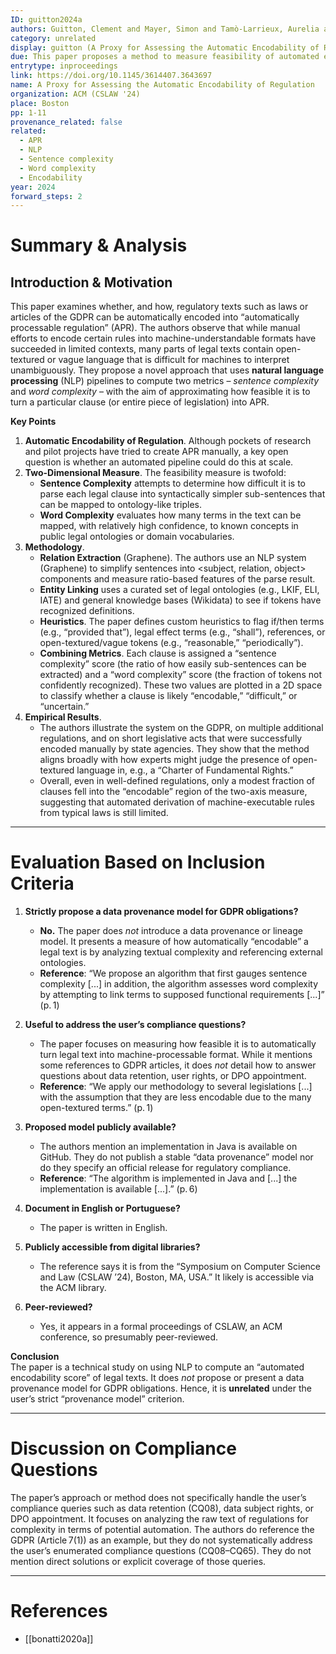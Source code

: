 ```yaml
---
ID: guitton2024a
authors: Guitton, Clement and Mayer, Simon and Tamò-Larrieux, Aurelia and Garcia, Kimberly and Fornara, Nicoletta
category: unrelated
display: guitton (A Proxy for Assessing the Automatic Encodability of Regulation)
due: This paper proposes a method to measure feasibility of automated encoding of regulations; it does not present a GDPR data provenance model. Hence it is not included.
entrytype: inproceedings
link: https://doi.org/10.1145/3614407.3643697
name: A Proxy for Assessing the Automatic Encodability of Regulation
organization: ACM (CSLAW '24)
place: Boston
pp: 1-11
provenance_related: false
related:
  - APR
  - NLP
  - Sentence complexity
  - Word complexity
  - Encodability
year: 2024
forward_steps: 2
---
```


# Summary & Analysis

## Introduction & Motivation

This paper examines whether, and how, regulatory texts such as laws or articles of the GDPR can be automatically encoded into “automatically processable regulation” (APR). The authors observe that while manual efforts to encode certain rules into machine-understandable formats have succeeded in limited contexts, many parts of legal texts contain open-textured or vague language that is difficult for machines to interpret unambiguously. They propose a novel approach that uses **natural language processing** (NLP) pipelines to compute two metrics – _sentence complexity_ and _word complexity_ – with the aim of approximating how feasible it is to turn a particular clause (or entire piece of legislation) into APR.

**Key Points**

1. **Automatic Encodability of Regulation**. Although pockets of research and pilot projects have tried to create APR manually, a key open question is whether an automated pipeline could do this at scale.
2. **Two-Dimensional Measure**. The feasibility measure is twofold:
    - **Sentence Complexity** attempts to determine how difficult it is to parse each legal clause into syntactically simpler sub-sentences that can be mapped to ontology-like triples.
    - **Word Complexity** evaluates how many terms in the text can be mapped, with relatively high confidence, to known concepts in public legal ontologies or domain vocabularies.
3. **Methodology**.
    - **Relation Extraction** (Graphene). The authors use an NLP system (Graphene) to simplify sentences into <subject, relation, object> components and measure ratio-based features of the parse result.
    - **Entity Linking** uses a curated set of legal ontologies (e.g., LKIF, ELI, IATE) and general knowledge bases (Wikidata) to see if tokens have recognized definitions.
    - **Heuristics**. The paper defines custom heuristics to flag if/then terms (e.g., “provided that”), legal effect terms (e.g., “shall”), references, or open-textured/vague tokens (e.g., “reasonable,” “periodically”).
    - **Combining Metrics**. Each clause is assigned a “sentence complexity” score (the ratio of how easily sub-sentences can be extracted) and a “word complexity” score (the fraction of tokens not confidently recognized). These two values are plotted in a 2D space to classify whether a clause is likely “encodable,” “difficult,” or “uncertain.”
4. **Empirical Results**.
    - The authors illustrate the system on the GDPR, on multiple additional regulations, and on short legislative acts that were successfully encoded manually by state agencies. They show that the method aligns broadly with how experts might judge the presence of open-textured language in, e.g., a “Charter of Fundamental Rights.”
    - Overall, even in well-defined regulations, only a modest fraction of clauses fell into the “encodable” region of the two-axis measure, suggesting that automated derivation of machine-executable rules from typical laws is still limited.

---

# Evaluation Based on Inclusion Criteria

1. **Strictly propose a data provenance model for GDPR obligations?**
    
    - **No.** The paper does _not_ introduce a data provenance or lineage model. It presents a measure of how automatically “encodable” a legal text is by analyzing textual complexity and referencing external ontologies.
    - **Reference**: “We propose an algorithm that first gauges sentence complexity [...] in addition, the algorithm assesses word complexity by attempting to link terms to supposed functional requirements [...]” (p. 1)
2. **Useful to address the user’s compliance questions?**
    
    - The paper focuses on measuring how feasible it is to automatically turn legal text into machine-processable format. While it mentions some references to GDPR articles, it does _not_ detail how to answer questions about data retention, user rights, or DPO appointment.
    - **Reference**: “We apply our methodology to several legislations [...] with the assumption that they are less encodable due to the many open-textured terms.” (p. 1)
3. **Proposed model publicly available?**
    
    - The authors mention an implementation in Java is available on GitHub. They do not publish a stable “data provenance” model nor do they specify an official release for regulatory compliance.
    - **Reference**: “The algorithm is implemented in Java and [...] the implementation is available [...].” (p. 6)
4. **Document in English or Portuguese?**
    
    - The paper is written in English.
5. **Publicly accessible from digital libraries?**
    
    - The reference says it is from the “Symposium on Computer Science and Law (CSLAW ’24), Boston, MA, USA.” It likely is accessible via the ACM library.
6. **Peer-reviewed?**
    
    - Yes, it appears in a formal proceedings of CSLAW, an ACM conference, so presumably peer-reviewed.

**Conclusion**  
The paper is a technical study on using NLP to compute an “automated encodability score” of legal texts. It does _not_ propose or present a data provenance model for GDPR obligations. Hence, it is **unrelated** under the user’s strict “provenance model” criterion.

---

# Discussion on Compliance Questions

The paper’s approach or method does not specifically handle the user’s compliance queries such as data retention (CQ08), data subject rights, or DPO appointment. It focuses on analyzing the raw text of regulations for complexity in terms of potential automation. The authors do reference the GDPR (Article 7(1)) as an example, but they do not systematically address the user’s enumerated compliance questions (CQ08–CQ65). They do not mention direct solutions or explicit coverage of those queries.

---

# References

- [[bonatti2020a]]